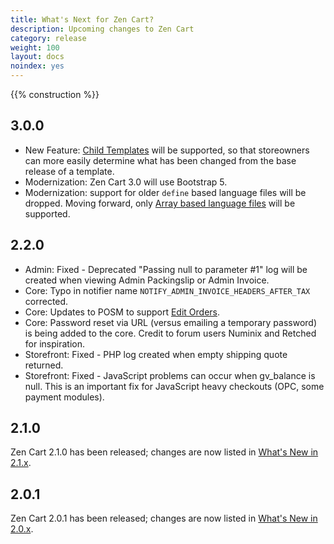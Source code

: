 ```yaml
---
title: What's Next for Zen Cart? 
description: Upcoming changes to Zen Cart 
category: release
weight: 100
layout: docs
noindex: yes
---
```


{{% construction %}}

## 3.0.0 
- New Feature: <a href="https://github.com/zencart/zencart/discussions/6428">Child Templates</a> will be supported, so that storeowners can more easily determine what has been changed from the base release of a template. 
- Modernization: Zen Cart 3.0 will use Bootstrap 5. 
- Modernization: support for older `define` based language files will be dropped.  Moving forward, only [Array based language files](/dev/languages/158_language_files/) will be supported. 

## 2.2.0 
- Admin: Fixed - Deprecated "Passing null to parameter #1" log will be created when viewing Admin Packingslip or Admin Invoice.
- Core: Typo in notifier name `NOTIFY_ADMIN_INVOICE_HEADERS_AFTER_TAX` corrected.
- Core: Updates to POSM to support [Edit Orders](https://www.zen-cart.com/downloads.php?do=file&id=1513).
- Core: Password reset via URL (versus emailing a temporary password) is being added to the core.  Credit to forum users Numinix and Retched for inspiration.
- Storefront: Fixed - PHP log created when empty shipping quote returned.
- Storefront: Fixed - JavaScript problems can occur when gv_balance is null. This is an important fix for JavaScript heavy checkouts (OPC, some payment modules).

## 2.1.0 
Zen Cart 2.1.0 has been released; changes are now listed in [What's New in 2.1.x](/release/whatsnew_2.1.0).

## 2.0.1 
Zen Cart 2.0.1 has been released; changes are now listed in [What's New in 2.0.x](/release/whatsnew_2.0.0.html).

